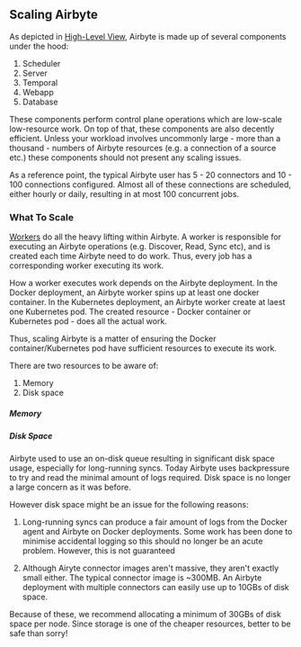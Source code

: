 ## Scaling Airbyte

As depicted in [High-Level View](../understanding-airbyte/high-level-view.md), Airbyte is made up of several components under the hood:
1) Scheduler
2) Server
3) Temporal
4) Webapp
5) Database

These components perform control plane operations which are low-scale low-resource work. On top of that, these components are also decently efficient.
Unless your workload involves uncommonly large - more than a thousand - numbers of Airbyte resources (e.g. a connection of a source etc.) these components
should not present any scaling issues.

As a reference point, the typical Airbyte user has 5 - 20 connectors and 10 - 100 connections configured. Almost all of these connections are scheduled,
either hourly or daily, resulting in at most 100 concurrent jobs.

### What To Scale
[Workers](../understanding-airbyte/jobs.md) do all the heavy lifting within Airbyte. A worker is responsible for executing an Airbyte operations (e.g. Discover, Read, Sync etc),
and is created each time Airbyte need to do work. Thus, every job has a corresponding worker executing its work.

How a worker executes work depends on the Airbyte deployment. In the Docker deployment, an Airbyte worker spins up at least one docker container. In the Kubernetes
deployment, an Airbyte worker create at laest one Kubernetes pod. The created resource - Docker container or Kubernetes pod - does all the actual work.

Thus, scaling Airbyte is a matter of ensuring the Docker container/Kubernetes pod have sufficient resources to execute its work.

There are two resources to be aware of:
1) Memory
2) Disk space

##### Memory

##### Disk Space
Airbyte used to use an on-disk queue resulting in significant disk space usage, especially for long-running syncs. Today Airbyte uses backpressure to try
and read the minimal amount of logs required. Disk space is no longer a large concern as it was before.

However disk space might be an issue for the following reasons:

1) Long-running syncs can produce a fair amount of logs from the Docker agent and Airbyte on Docker deployments. Some work has been done to minimise
   accidental logging so this should no longer be an acute problem. However, this is not guaranteed
   
2) Although Airyte connector images aren't massive, they aren't exactly small either. The typical connector image is ~300MB. An Airbyte deployment with
multiple connectors can easily use up to 10GBs of disk space.

Because of these, we recommend allocating a minimum of 30GBs of disk space per node. Since storage is one of the cheaper resources, better to be safe than sorry!

